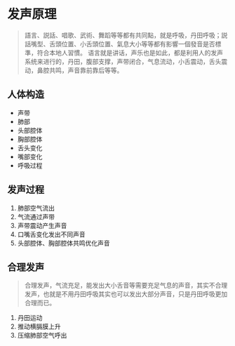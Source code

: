 # 发声原理

> 語言、説話、唱歌、武術、舞蹈等等都有共同點，就是呼吸，丹田呼吸；説話嘴型、舌頭位置、小舌頭位置、氣息大小等等都有影響一個發音是否標準，符合本地人習慣。
语言就是讲话，声乐也是如此，都是利用人的发声系统来进行的，丹田，腹部支撑，声带闭合，气息流动，小舌震动，舌头震动，鼻腔共鸣，声音靠前靠后等等。

## 人体构造
* 声带
* 肺部
* 头部腔体
* 胸部腔体
* 舌头变化
* 嘴部变化
* 呼吸过程

## 发声过程

1. 肺部空气流出
2. 气流通过声带
3. 声带震动产生声音
4. 口嘴舌变化发出不同声音
5. 头部腔体、胸部腔体共鸣优化声音

## 合理发声

> 合理发声，气流充足，能发出大小舌音等需要充足气息的声音，其实不合理发声，也就是不用丹田呼吸其实也可以发出大部分声音，只是丹田呼吸更加合理而已。

1. 丹田运动
2. 推动横膈膜上升
3. 压缩肺部空气呼出